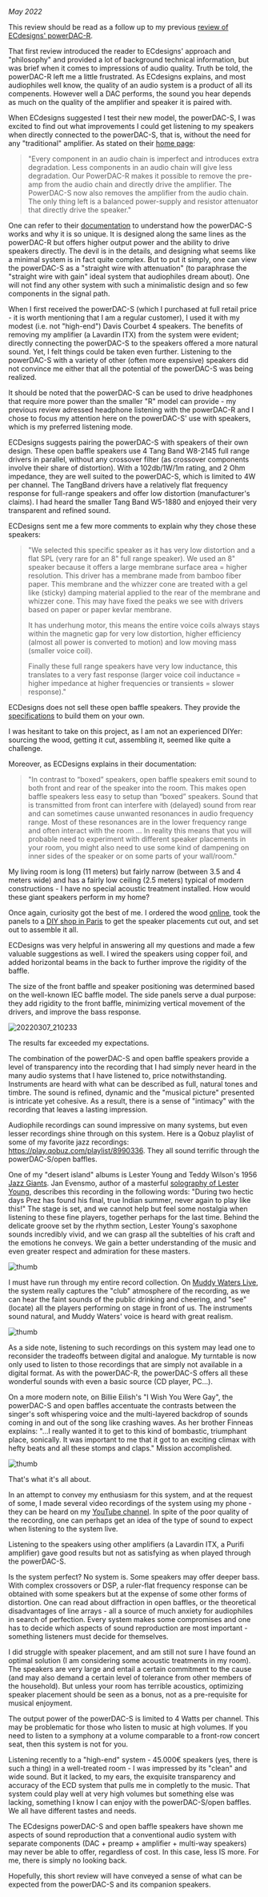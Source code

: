 *May 2022*

This review should be read as a follow up to my previous [review of ECdesigns' powerDAC-R](/PDR-Preview.md).

That first review introduced the reader to ECdesigns' approach and "philosophy" and provided a lot of background technical information, but was brief when it comes to impressions of audio quality. Truth be told, the powerDAC-R left me a little frustrated. As ECdesigns explains, and most audiophiles well know, the quality of an audio system is a product of all its compenents. However well a DAC performs, the sound you hear depends as much on the quality of the amplifier and speaker it is paired with.

When ECdesigns suggested I test their new model, the powerDAC-S, I was excited to find out what improvements I could get listening to my speakers when directly connected to the powerDAC-S, that is, without the need for any "traditional" amplifier. As stated on their [home page](https://www.ecdesigns.nl/):

>"Every component in an audio chain is imperfect and introduces extra degradation. Less components in an audio chain will give less degradation. Our PowerDAC-R makes it possible to remove the pre-amp from the audio chain and directly drive the amplifier. The PowerDAC-S now also removes the amplifier from the audio chain. The only thing left is a balanced power-supply and resistor attenuator that directly drive the speaker."

One can refer to their [documentation](https://www.ecdesigns.nl/00dc/powerdac-s.pdf) to understand how the powerDAC-S works and why it is so unique. It is designed along the same lines as the powerDAC-R but offers higher output power and the ability to drive speakers directly. The devil is in the details, and designing what seems like a minimal system is in fact quite complex. But to put it simply, one can view the powerDAC-S as a "straight wire with attenuation" (to paraphrase the "straight wire with gain" ideal system that audiophiles dream about). One will not find any other system with such a minimalistic design and so few components in the signal path.

When I first received the powerDAC-S (which I purchased at full retail price - it is worth mentioning that I am a regular customer), I used it with my modest (i.e. not "high-end") Davis Courbet 4 speakers. The benefits of removing my amplifier (a Lavardin ITX) from the system were evident; directly connecting the powerDAC-S to the speakers offered a more natural sound. Yet, I felt things could be taken even further. Listening to the powerDAC-S with a variety of other (often more expensive) speakers did not convince me either that all the potential of the powerDAC-S was being realized.

It should be noted that the powerDAC-S can be used to drive headphones that require more power than the smaller "R" model can provide - my previous review adressed headphone listening with the powerDAC-R and I chose to focus my attention here on the powerDAC-S' use with speakers, which is my preferred listening mode.

ECDesigns suggests pairing the powerDAC-S with speakers of their own design. These open baffle speakers use 4 Tang Band W8-2145 full range drivers in parallel, without any crossover filter (as crossover components involve their share of distortion). With a 102db/1W/1m rating, and 2 Ohm impedance, they are well suited to the powerDAC-S, which is limited to 4W per channel. The TangBand drivers have a relatively flat frequency response for full-range speakers and offer low distortion (manufacturer's claims). I had heard the smaller Tang Band W5-1880 and enjoyed their very transparent and refined sound.

ECDesigns sent me a few more comments to explain why they chose these speakers:

>"We selected this specific speaker as it has very low distortion and a flat SPL (very rare for an 8" full range speaker). We used an 8" speaker because it offers a large membrane surface area = higher resolution. This driver has a membrane made from bamboo fiber paper. This membrane and the whizzer cone are treated with a gel like (sticky) damping material applied to the rear of the membrane and whizzer cone.  This may have fixed the peaks we see with drivers based on paper or paper kevlar membrane.    
>
>It has underhung motor, this means the entire voice coils always stays within the magnetic gap for very low distortion, higher efficiency (almost all power is converted to motion) and low moving mass (smaller voice coil).    
>
>Finally these full range speakers have very low inductance, this translates to a very fast response (larger voice coil inductance = higher impedance at higher frequencies or transients = slower response)."

ECDesigns does not sell these open baffle speakers. They provide the [specifications](https://www.ecdesigns.nl/00dc/ob-speakers.pdf) to build them on your own.

I was hesitant to take on this project, as I am not an experienced DIYer: sourcing the wood, getting it cut, assembling it, seemed like quite a challenge.

Moreover, as ECDesigns explains in their documentation:

>"In contrast to “boxed” speakers, open baffle speakers emit sound to both front and rear of the speaker into the room. This makes open baffle speakers less easy to setup than “boxed” speakers. Sound that is transmitted from front can interfere with (delayed) sound from rear and can sometimes cause unwanted resonances in audio frequency range. Most of these resonances are in the lower frequency range and often interact with the room ... In reality this means that you will probable need to experiment with different speaker placements in your room, you might also need to use some kind of dampening on inner sides of the speaker or on some parts of your wall/room."

My living room is long (11 meters) but fairly narrow (between 3.5 and 4 meters wide) and has a fairly low ceiling (2.5 meters) typical of modern constructions - I have no special acoustic treatment installed. How would these giant speakers perform in my home?

Once again, curiosity got the best of me. I ordered the wood [online](https://www.tosize.fr/), took the panels to a [DIY shop in Paris](https://monatelierenville.com/) to get the speaker placements cut out, and set out to assemble it all.

ECDesigns was very helpful in answering all my questions and made a few valuable suggestions as well. I wired the speakers using copper foil, and added horizontal beams in the back to further improve the rigidity of the baffle. 

The size of the front baffle and speaker positioning was determined based on the well-known IEC baffle model. The side panels serve a dual purpose: they add rigidity to the front baffle, minimizing vertical movement of the drivers, and improve the bass response.


![20220307_210233](https://user-images.githubusercontent.com/33669641/170864492-2885280e-602c-49e6-851e-5e3aa1135957.jpg)

The results far exceeded my expectations.

The combination of the powerDAC-S and open baffle speakers provide a level of transparency into the recording that I had simply never heard in the many audio systems that I have listened to, price notwithstanding. Instruments are heard with what can be described as full, natural tones and timbre. The sound is refined, dynamic and the "musical picture" presented is intricate yet cohesive. As a result, there is a sense of "intimacy" with the recording that leaves a lasting impression. 

Audiophile recordings can sound impressive on many systems, but even lesser recordings shine through on this system. Here is a Qobuz playlist of some of my favorite jazz recordings: https://play.qobuz.com/playlist/8990336. They all sound terrific through the powerDAC-S/open baffles. 

One of my "desert island" albums is Lester Young and Teddy Wilson's 1956 [Jazz Giants](https://en.wikipedia.org/wiki/The_Jazz_Giants_%2756). Jan Evensmo, author of a masterful [solography of Lester Young](http://www.jazzarcheology.com/?s=lester+young), describes this recording in the following words: "During two hectic days Prez has found his final, true Indian summer, never again to play like this!" The stage is set, and we cannot help but feel some nostalgia when listening to these fine players, together perhaps for the last time. Behind the delicate groove set by the rhythm section, Lester Young's saxophone sounds incredibly vivid, and we can grasp all the subtelties of his craft and the emotions he conveys. We gain a better understanding of the music and even greater respect and admiration for these masters. 

![thumb](https://user-images.githubusercontent.com/33669641/170864456-c38d25b9-45e6-4efb-8910-9b561190511b.jpg)

I must have run through my entire record collection. On [Muddy Waters Live](https://en.wikipedia.org/wiki/Muddy_%22Mississippi%22_Waters_%E2%80%93_Live), the system really captures the "club" atmosphere of the recording, as we can hear the faint sounds of the public drinking and cheering, and "see" (locate) all the players performing on stage in front of us. The instruments sound natural, and Muddy Waters' voice is heard with great realism.

![thumb](https://user-images.githubusercontent.com/33669641/170866731-f278693b-6319-467d-83cd-bd7ae11e238d.jpg)

As a side note, listening to such recordings on this system may lead one to reconsider the tradeoffs between digital and analogue. My turntable is now only used to listen to those recordings that are simply not available in a digital format. As with the powerDAC-R, the powerDAC-S offers all these wonderful sounds with even a basic source (CD player, PC...).

On a more modern note, on Billie Eilish's "I Wish You Were Gay", the powerDAC-S and open baffles accentuate the contrasts between the singer's soft whispering voice and the multi-layered backdrop of sounds coming in and out of the song like crashing waves. As her brother Finneas explains: "...I really wanted it to get to this kind of bombastic, triumphant place, sonically. It was important to me that it got to an exciting climax with hefty beats and all these stomps and claps." Mission accomplished.

![thumb](https://user-images.githubusercontent.com/33669641/170925245-0d6b476f-9a0f-4339-8aeb-9e65526c4cad.jpg)


That's what it's all about.

In an attempt to convey my enthusiasm for this system, and at the request of some, I made several video recordings of the system using my phone - they can be heard on my [YouTube channel](https://www.youtube.com/channel/UCPVDgLqppDuwi3k9EGuw42g). In spite of the poor quality of the recording, one can perhaps get an idea of the type of sound to expect when listening to the system live.

Listening to the speakers using other amplifiers (a Lavardin ITX, a Purifi amplifier) gave good results but not as satisfying as when played through the powerDAC-S.

Is the system perfect? No system is. Some speakers may offer deeper bass. With complex crossovers or DSP, a ruler-flat frequency response can be obtained with some speakers but at the expense of some other forms of distortion. One can read about diffraction in open baffles, or the theoretical disadvantages of line arrays - all a source of much anxiety for audiophiles in search of perfection. Every system makes some compromises and one has to decide which aspects of sound reproduction are most important - something listeners must decide for themselves.

I did struggle with speaker placement, and am still not sure I have found an optimal solution (I am considering some acoustic treatments in my room). The speakers are very large and entail a certain commitment to the cause (and may also demand a certain level of tolerance from other members of the household). But unless your room has terrible acoustics, optimizing speaker placement should be seen as a bonus, not as a pre-requisite for musical enjoyment.  

The output power of the powerDAC-S is limited to 4 Watts per channel. This may be problematic for those who listen to music at high volumes. If you need to listen to a symphony at a volume comparable to a front-row concert seat, then this system is not for you.

Listening recently to a "high-end" system - 45.000€ speakers (yes, there is such a thing) in a well-treated room - I was impressed by its "clean" and wide sound. But it lacked, to my ears, the exquisite transparency and accuracy of the ECD system that pulls me in completly to the music. That system could play well at very high volumes but something else was lacking, something I know I can enjoy with the powerDAC-S/open baffles. We all have different tastes and needs. 

The ECdesigns powerDAC-S and open baffle speakers have shown me aspects of sound reproduction that a conventional audio system with separate components (DAC + preamp + amplifier + multi-way speakers) may never be able to offer, regardless of cost. In this case, less IS more. For me, there is simply no looking back.

Hopefully, this short review will have conveyed a sense of what can be expected from the powerDAC-S and its companion speakers. 
